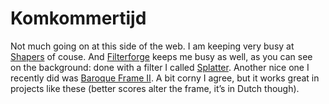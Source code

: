 <!--
  id: 215
  date: 2006-10-07
  modified: 2012-09-30
  slug: komkommertijd
  type: post
  excerpt: <p>Not much going on at this side of the web. I am keeping very busy at Shapers of couse. And Filterforge keeps me busy as well, as you can see on the background: done with a filter I called Splatter. Another nice one I recently did was Baroque Frame II. A bit corny I agree, [&hellip;]</p>
  categories: image
  tags: Filter Forge
  inCv: 
  inPortfolio: 
  dateFrom: 
  dateTo: 
-->

# Komkommertijd

<p>Not much going on at this side of the web. I am keeping very busy at <a href="http://www.shapers.nl/" target="_blank">Shapers</a> of couse. And <a href="http://www.filterforge.com/" target="_blank">Filterforge</a> keeps me busy as well, as you can see on the background: done with a filter I called <a href="http://www.filterforge.com/filters/1227.html" target="_blank">Splatter</a>. Another nice one I recently did was <a href="http://www.filterforge.com/filters/1187.html" target="_blank">Baroque Frame II</a>. A bit corny I agree, but it works great in projects like these (better scores alter the frame, it&#8217;s in Dutch though).</p>
